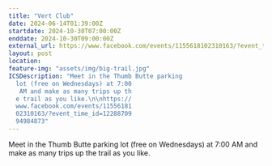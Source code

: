 ```yaml
---
title: "Vert Club"
date: 2024-06-14T01:39:00Z
startdate: 2024-10-30T07:00:00Z
enddate: 2024-10-30T09:00:00Z
external_url: https://www.facebook.com/events/1155618102310163/?event_time_id=1228870994984873
layout: post
location: 
feature-img: "assets/img/big-trail.jpg"
ICSDescription: "Meet in the Thumb Butte parking   lot (free on Wednesdays) at 7:00   AM and make as many trips up th  e trail as you like.\n\nhttps://  www.facebook.com/events/11556181  02310163/?event_time_id=12288709  94984873"
---
```


Meet in the Thumb Butte parking lot (free on Wednesdays) at 7&#58;00 AM and make as many trips up the trail as you like.<br>
  <br>
  

